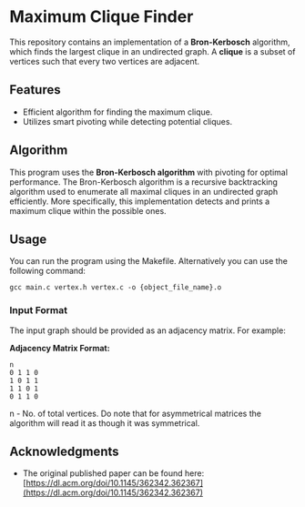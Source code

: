# Maximum Clique Finder

This repository contains an implementation of a **Bron-Kerbosch** algorithm, which finds the largest clique in an undirected graph. A **clique** is a subset of vertices such that every two vertices are adjacent.

## Features

- Efficient algorithm for finding the maximum clique.
- Utilizes smart pivoting while detecting potential cliques.

## Algorithm

This program uses the **Bron-Kerbosch algorithm** with pivoting for optimal performance. The Bron-Kerbosch algorithm is a recursive backtracking algorithm used to enumerate all maximal cliques in an undirected graph efficiently.
More specifically, this implementation detects and prints a maximum clique within the possible ones.

## Usage

You can run the program using the Makefile.
Alternatively you can use the following command:
```
gcc main.c vertex.h vertex.c -o {object_file_name}.o
```

### Input Format

The input graph should be provided as an adjacency matrix. For example:

**Adjacency Matrix Format:**

```
n
0 1 1 0
1 0 1 1
1 1 0 1
0 1 1 0
```
n - No. of total vertices.
Do note that for asymmetrical matrices the algorithm will read it as though it was symmetrical.

## Acknowledgments

- The original published paper can be found here: [https://dl.acm.org/doi/10.1145/362342.362367](https://dl.acm.org/doi/10.1145/362342.362367)
